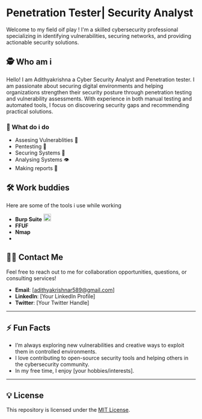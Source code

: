 # Penetration Tester| Security Analyst

Welcome to my field oif play ! I'm  a skilled cybersecurity professional specializing in identifying vulnerabilities, securing networks, and providing actionable security solutions. 

## 🕵️ Who am i 

Hello! I am Adithyakrishna a Cyber Security Analyst and Penetration tester. I am passionate about securing digital environments and helping organizations strengthen their security posture through penetration testing and vulnerability assessments. With experience in both manual testing and automated tools, I focus on discovering security gaps and recommending practical solutions.



### 💼 What do i do 
- Assesing Vulnerablities 🔎
- Pentesting 🔧
- Securing Systems 🔐
-  Analysing Systems 👁️
-  Making reports 📑

## 🛠️ Work buddies

Here are some of the tools i use while working

- **Burp Suite** <img src="https://icon-icons.com/icons2/3053/PNG/96/burp_suite_macos_bigsur_icon_190319.png" width="20"/>
- **FFUF**
- **Nmap**
- 

## 🧑‍💻 Contact Me

Feel free to reach out to me for collaboration opportunities, questions, or consulting services!

- **Email**: [adithyakrishnar589@gmail.com]
- **LinkedIn**: [Your LinkedIn Profile]
- **Twitter**: [Your Twitter Handle]

---

## ⚡️ Fun Facts

- I’m always exploring new vulnerabilities and creative ways to exploit them in controlled environments.
- I love contributing to open-source security tools and helping others in the cybersecurity community.
- In my free time, I enjoy [your hobbies/interests].

---

## 💡 License

This repository is licensed under the [MIT License](LICENSE).

